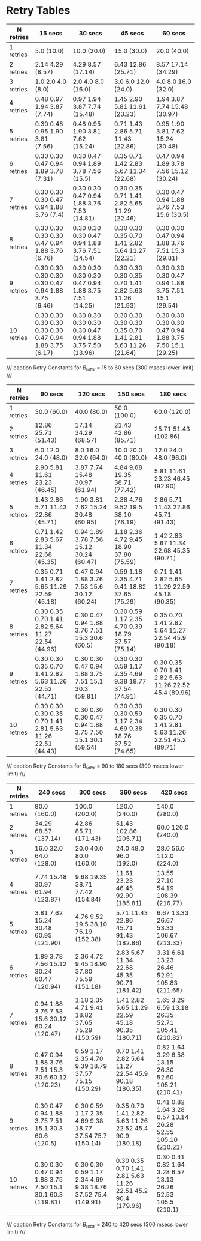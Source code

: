 # Retry Tables

| N retries | 15 secs | 30 secs | 45 secs | 60 secs |
| --------- | -------- | -------- | -------- | -------- |
| 1 retries | 5.0 (10.0) | 10.0 (20.0) | 15.0 (30.0) | 20.0 (40.0) |
| 2 retries | 2.14 4.29 (8.57) | 4.29 8.57 (17.14) | 6.43 12.86 (25.71) | 8.57 17.14 (34.29) |
| 3 retries | 1.0 2.0 4.0 (8.0) | 2.0 4.0 8.0 (16.0) | 3.0 6.0 12.0 (24.0) | 4.0 8.0 16.0 (32.0) |
| 4 retries | 0.48 0.97 1.94 3.87 (7.74) | 0.97 1.94 3.87 7.74 (15.48) | 1.45 2.90 5.81 11.61 (23.23) | 1.94 3.87 7.74 15.48 (30.97) |
| 5 retries | 0.30 0.48 0.95 1.90 3.81 (7.56) | 0.48 0.95 1.90 3.81 7.62 (15.24) | 0.71 1.43 2.86 5.71 11.43 (22.86) | 0.95 1.90 3.81 7.62 15.24 (30.48) |
| 6 retries | 0.30 0.30 0.47 0.94 1.89 3.78 (7.31) | 0.30 0.47 0.94 1.89 3.78 7.56 (15.5) | 0.35 0.71 1.42 2.83 5.67 11.34 (22.68) | 0.47 0.94 1.89 3.78 7.56 15.12 (30.24) |
| 7 retries | 0.30 0.30 0.30 0.47 0.94 1.88 3.76 (7.4) | 0.30 0.30 0.47 0.94 1.88 3.76 7.53 (14.81) | 0.30 0.35 0.71 1.41 2.82 5.65 11.29 (22.46) | 0.30 0.47 0.94 1.88 3.76 7.53 15.6 (30.5) |
| 8 retries | 0.30 0.30 0.30 0.30 0.47 0.94 1.88 3.76 (6.76) | 0.30 0.30 0.30 0.47 0.94 1.88 3.76 7.51 (14.54) | 0.30 0.30 0.35 0.70 1.41 2.82 5.64 11.27 (22.21) | 0.30 0.30 0.47 0.94 1.88 3.76 7.51 15.3 (29.81) |
| 9 retries | 0.30 0.30 0.30 0.30 0.30 0.47 0.94 1.88 3.75 (6.46) | 0.30 0.30 0.30 0.30 0.47 0.94 1.88 3.75 7.51 (14.25) | 0.30 0.30 0.30 0.35 0.70 1.41 2.82 5.63 11.26 (21.93) | 0.30 0.30 0.30 0.47 0.94 1.88 3.75 7.51 15.1 (29.54) |
| 10 retries | 0.30 0.30 0.30 0.30 0.30 0.30 0.47 0.94 1.88 3.75 (6.17) | 0.30 0.30 0.30 0.30 0.30 0.47 0.94 1.88 3.75 7.50 (13.96) | 0.30 0.30 0.30 0.30 0.35 0.70 1.41 2.81 5.63 11.26 (21.64) | 0.30 0.30 0.30 0.30 0.47 0.94 1.88 3.75 7.50 15.1 (29.25) |

/// caption
Retry Constants for $B_{total}$ = 15 to 60 secs (300 msecs lower limit)
///

| N retries | 90 secs | 120 secs | 150 secs | 180 secs |
| --------- | -------- | -------- | -------- | -------- |
| 1 retries | 30.0 (60.0) | 40.0 (80.0) | 50.0 (100.0) | 60.0 (120.0) |
| 2 retries | 12.86 25.71 (51.43) | 17.14 34.29 (68.57) | 21.43 42.86 (85.71) | 25.71 51.43 (102.86) |
| 3 retries | 6.0 12.0 24.0 (48.0) | 8.0 16.0 32.0 (64.0) | 10.0 20.0 40.0 (80.0) | 12.0 24.0 48.0 (96.0) |
| 4 retries | 2.90 5.81 11.61 23.23 (46.45) | 3.87 7.74 15.48 30.97 (61.94) | 4.84 9.68 19.35 38.71 (77.42) | 5.81 11.61 23.23 46.45 (92.90) |
| 5 retries | 1.43 2.86 5.71 11.43 22.86 (45.71) | 1.90 3.81 7.62 15.24 30.48 (60.95) | 2.38 4.76 9.52 19.5 38.10 (76.19) | 2.86 5.71 11.43 22.86 45.71 (91.43) |
| 6 retries | 0.71 1.42 2.83 5.67 11.34 22.68 (45.35) | 0.94 1.89 3.78 7.56 15.12 30.24 (60.47) | 1.18 2.36 4.72 9.45 18.90 37.80 (75.59) | 1.42 2.83 5.67 11.34 22.68 45.35 (90.71) |
| 7 retries | 0.35 0.71 1.41 2.82 5.65 11.29 22.59 (45.18) | 0.47 0.94 1.88 3.76 7.53 15.6 30.12 (60.24) | 0.59 1.18 2.35 4.71 9.41 18.82 37.65 (75.29) | 0.71 1.41 2.82 5.65 11.29 22.59 45.18 (90.35) |
| 8 retries | 0.30 0.35 0.70 1.41 2.82 5.64 11.27 22.54 (44.96) | 0.30 0.47 0.94 1.88 3.76 7.51 15.3 30.6 (60.5) | 0.30 0.59 1.17 2.35 4.70 9.39 18.79 37.57 (75.14) | 0.35 0.70 1.41 2.82 5.64 11.27 22.54 45.9 (90.18) |
| 9 retries | 0.30 0.30 0.35 0.70 1.41 2.82 5.63 11.26 22.52 (44.71) | 0.30 0.30 0.47 0.94 1.88 3.75 7.51 15.1 30.3 (59.81) | 0.30 0.30 0.59 1.17 2.35 4.69 9.38 18.77 37.54 (74.91) | 0.30 0.35 0.70 1.41 2.82 5.63 11.26 22.52 45.4 (89.96) |
| 10 retries | 0.30 0.30 0.30 0.35 0.70 1.41 2.81 5.63 11.26 22.51 (44.43) | 0.30 0.30 0.30 0.47 0.94 1.88 3.75 7.50 15.1 30.1 (59.54) | 0.30 0.30 0.30 0.59 1.17 2.34 4.69 9.38 18.76 37.52 (74.65) | 0.30 0.30 0.35 0.70 1.41 2.81 5.63 11.26 22.51 45.2 (89.71) |

/// caption
Retry Constants for $B_{total}$ = 90 to 180 secs (300 msecs lower limit)
///

| N retries | 240 secs | 300 secs | 360 secs | 420 secs |
| --------- | -------- | -------- | -------- | -------- |
| 1 retries | 80.0 (160.0) | 100.0 (200.0) | 120.0 (240.0) | 140.0 (280.0) |
| 2 retries | 34.29 68.57 (137.14) | 42.86 85.71 (171.43) | 51.43 102.86 (205.71) | 60.0 120.0 (240.0) |
| 3 retries | 16.0 32.0 64.0 (128.0) | 20.0 40.0 80.0 (160.0) | 24.0 48.0 96.0 (192.0) | 28.0 56.0 112.0 (224.0) |
| 4 retries | 7.74 15.48 30.97 61.94 (123.87) | 9.68 19.35 38.71 77.42 (154.84) | 11.61 23.23 46.45 92.90 (185.81) | 13.55 27.10 54.19 108.39 (216.77) |
| 5 retries | 3.81 7.62 15.24 30.48 60.95 (121.90) | 4.76 9.52 19.5 38.10 76.19 (152.38) | 5.71 11.43 22.86 45.71 91.43 (182.86) | 6.67 13.33 26.67 53.33 106.67 (213.33) |
| 6 retries | 1.89 3.78 7.56 15.12 30.24 60.47 (120.94) | 2.36 4.72 9.45 18.90 37.80 75.59 (151.18) | 2.83 5.67 11.34 22.68 45.35 90.71 (181.42) | 3.31 6.61 13.23 26.46 52.91 105.83 (211.65) |
| 7 retries | 0.94 1.88 3.76 7.53 15.6 30.12 60.24 (120.47) | 1.18 2.35 4.71 9.41 18.82 37.65 75.29 (150.59) | 1.41 2.82 5.65 11.29 22.59 45.18 90.35 (180.71) | 1.65 3.29 6.59 13.18 26.35 52.71 105.41 (210.82) |
| 8 retries | 0.47 0.94 1.88 3.76 7.51 15.3 30.6 60.12 (120.23) | 0.59 1.17 2.35 4.70 9.39 18.79 37.57 75.15 (150.29) | 0.70 1.41 2.82 5.64 11.27 22.54 45.9 90.18 (180.35) | 0.82 1.64 3.29 6.58 13.15 26.30 52.60 105.21 (210.41) |
| 9 retries | 0.30 0.47 0.94 1.88 3.75 7.51 15.1 30.3 60.6 (120.5) | 0.30 0.59 1.17 2.35 4.69 9.38 18.77 37.54 75.7 (150.14) | 0.35 0.70 1.41 2.82 5.63 11.26 22.52 45.4 90.9 (180.18) | 0.41 0.82 1.64 3.28 6.57 13.14 26.28 52.55 105.10 (210.21) |
| 10 retries | 0.30 0.30 0.47 0.94 1.88 3.75 7.50 15.1 30.1 60.3 (119.81) | 0.30 0.30 0.59 1.17 2.34 4.69 9.38 18.76 37.52 75.4 (149.91) | 0.30 0.35 0.70 1.41 2.81 5.63 11.26 22.51 45.2 90.4 (179.96) | 0.30 0.41 0.82 1.64 3.28 6.57 13.13 26.26 52.53 105.5 (210.1) |

/// caption
Retry Constants for $B_{total}$ = 240 to 420 secs (300 msecs lower limit)
///
